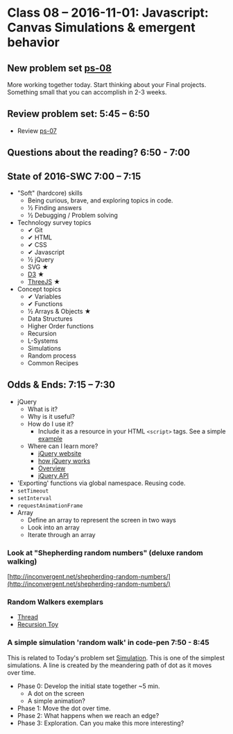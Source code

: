 # Class 08 – 2016-11-01: Javascript: Canvas Simulations & emergent behavior

## New problem set [ps-08](ps-08.html)

More working together today.
Start thinking about your Final projects.
Something small that you can accomplish in 2-3 weeks.


## Review problem set:  5:45 – 6:50 
* Review [ps-07](../07/ps-07.html) 


## Questions about the reading? 6:50 - 7:00


## State of 2016-SWC  7:00 – 7:15
- "Soft" (hardcore) skills
    - Being curious, brave, and exploring topics in code.
    - ½ Finding answers
    - ½ Debugging / Problem solving
- Technology survey topics
    - ✔ Git
    - ✔ HTML
    - ✔ CSS
    - ✔ Javascript
    - ½ jQuery
    - SVG ★ 
    - [D3](https://d3js.org/) ★ 
    - [ThreeJS](https://threejs.org/) ★ 
- Concept topics
    - ✔ Variables
    - ✔ Functions
    - ½ Arrays & Objects ★
    - Data Structures
    - Higher Order functions
    - Recursion
    - L-Systems
    - Simulations
    - Random process
    - Common Recipes
        
## Odds & Ends: 7:15 – 7:30
- jQuery
    - What is it?
    - Why is it useful?
    - How do I use it?
        - Include it as a resource in your HTML `<script>` tags. 
        See a simple [example](jquery-sample.html)
    - Where can I learn more?
        - [jQuery website](https://jquery.com/)
        - [how jQuery works](http://learn.jquery.com/about-jquery/how-jquery-works/)
        - [Overview](http://learn.jquery.com/)
        - [jQuery API](http://api.jquery.com/)
- 'Exporting' functions via global namespace. Reusing code.
- `setTimeout`
- `setInterval`
- `requestAnimationFrame`
- Array
    - Define an array to represent the screen in two ways
    - Look into an array
    - Iterate through an array


### Look at "Shepherding random numbers" (deluxe random walking)
[http://inconvergent.net/shepherding-random-numbers/](http://inconvergent.net/shepherding-random-numbers/)

### Random Walkers exemplars 
- [Thread](https://twitter.com/c0dew3aver/status/793395297061707776)
- [Recursion Toy](http://soulwire.co.uk/experiments/recursion-toy/)


### A simple simulation 'random walk'  in code-pen 7:50 - 8:45
This is related to Today's problem set [Simulation](./ps-08). This is one of the simplest simulations. A line is created by the meandering path of dot as it moves over time.

- Phase 0: Develop the initial state together ~5 min.
    - A dot on the screen
    - A simple animation?
- Phase 1: Move the dot over time.
- Phase 2: What happens when we reach an edge?
- Phase 3: Exploration. Can you make this more interesting?

